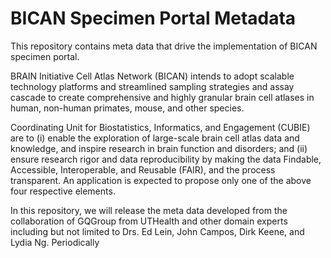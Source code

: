 # BICAN Specimen Portal Metadata
This repository contains meta data that drive the implementation of BICAN specimen portal.

BRAIN Initiative Cell Atlas Network (BICAN) intends to adopt scalable technology platforms and streamlined sampling strategies and assay cascade to create comprehensive and highly granular brain cell atlases in human, non-human primates, mouse, and other species.

Coordinating Unit for Biostatistics, Informatics, and Engagement (CUBIE) are to (i) enable the exploration of large-scale brain cell atlas data and knowledge, and inspire research in brain function and disorders; and (ii) ensure research rigor and data reproducibility by making the data Findable, Accessible, Interoperable, and Reusable (FAIR), and the process transparent. An application is expected to propose only one of the above four respective elements.

In this repository, we will release the meta data developed from the collaboration of GQGroup from UTHealth and other domain experts including but not limited to Drs. Ed Lein, John Campos, Dirk Keene, and Lydia Ng. Periodically


